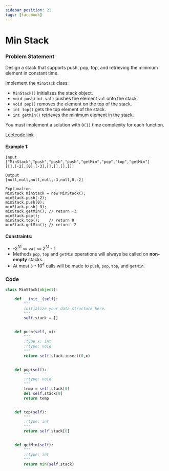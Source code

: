 ```yaml
---
sidebar_position: 21
tags: [facebook]
---
```


# Min Stack

### Problem Statement

Design a stack that supports push, pop, top, and retrieving the minimum element in constant time.

Implement the `MinStack` class:

- `MinStack()` initializes the stack object.
- `void push(int val)` pushes the element `val` onto the stack.
- `void pop()` removes the element on the top of the stack.
- `int top()` gets the top element of the stack.
- `int getMin()` retrieves the minimum element in the stack.

You must implement a solution with `O(1)` time complexity for each function.

[Leetcode link](https://leetcode.com/problems/min-stack)

#### Example 1:

```
Input
["MinStack","push","push","push","getMin","pop","top","getMin"]
[[],[-2],[0],[-3],[],[],[],[]]

Output
[null,null,null,null,-3,null,0,-2]

Explanation
MinStack minStack = new MinStack();
minStack.push(-2);
minStack.push(0);
minStack.push(-3);
minStack.getMin(); // return -3
minStack.pop();
minStack.top();    // return 0
minStack.getMin(); // return -2
```

#### Constraints:

- -2<sup>31</sup> `<=` `val` `<=` 2<sup>31</sup> - 1
- Methods `pop`, `top` and `getMin` operations will always be called on **non-empty** stacks.
- At most `3` `*` 10<sup>4</sup> calls will be made to `push`, `pop`, `top`, and `getMin`.

### Code

```python title="Python Code"
class MinStack(object):

    def __init__(self):
        """
        initialize your data structure here.
        """
        self.stack = []


    def push(self, x):
        """
        :type x: int
        :rtype: void
        """
        return self.stack.insert(0,x)


    def pop(self):
        """
        :rtype: void
        """
        temp = self.stack[0]
        del self.stack[0]
        return temp


    def top(self):
        """
        :rtype: int
        """
        return self.stack[0]


    def getMin(self):
        """
        :rtype: int
        """
        return min(self.stack)
```
